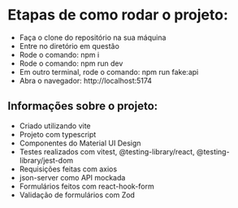 # Etapas de como rodar o projeto:

- Faça o clone do repositório na sua máquina
- Entre no diretório em questão
- Rode o comando: npm i
- Rode o comando: npm run dev
- Em outro terminal, rode o comando: npm run fake:api
- Abra o navegador: http://localhost:5174

## Informações sobre o projeto:

- Criado utilizando vite
- Projeto com typescript
- Componentes do Material UI Design
- Testes realizados com vitest, @testing-library/react, @testing-library/jest-dom
- Requisições feitas com axios
- json-server como API mockada
- Formulários feitos com react-hook-form
- Validação de formulários com Zod
